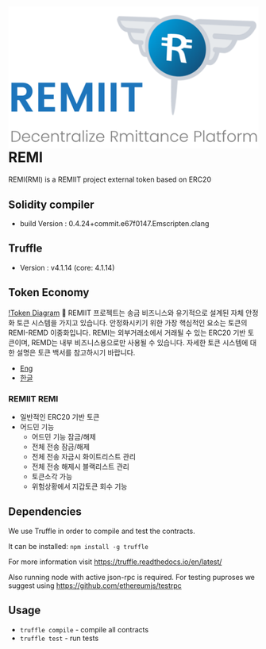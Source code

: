 <img src="assets/remi_logo.png" align="right" />

# REMI
REMI(RMI) is a REMIIT project external token based on ERC20
## Solidity compiler
- build Version : 0.4.24+commit.e67f0147.Emscripten.clang

## Truffle 
- Version : v4.1.14 (core: 4.1.14)

## Token Economy
[!Token Diagram](./assets/remi-remd.png)
🎉 REMIIT 프로젝트는 송금 비즈니스와 유기적으로 설계된 자체 안정화 토큰 시스템을 가지고 있습니다.
안정화시키기 위한 가장 핵심적인 요소는 토큰의 REMI-REMD 이중화입니다. 
REMI는 외부거래소에서 거래될 수 있는 ERC20 기반 토큰이며, REMD는 내부 비즈니스용으로만 사용될 수 있습니다.
자세한 토큰 시스템에 대한 설명은 토큰 백서를 참고하시기 바랍니다.
- [Eng](https://s3-ap-northeast-1.amazonaws.com/remiiit-docu/Papers/tokenEconomy_eng.pdf)
- [한글](https://s3-ap-northeast-1.amazonaws.com/remiiit-docu/Papers/tokenEconomy_kor.pdf)
 
### REMIIT REMI
- 일반적인 ERC20 기반 토큰
- 어드민 기능
  - 어드민 기능 잠금/해제
  - 전체 전송 잠금/해제
  - 전체 전송 자금시 화이트리스트 관리
  - 전체 전송 해제시 블랙리스트 관리
  - 토큰소각 가능
  - 위험상황에서 지갑토큰 회수 기능  

## Dependencies
We use Truffle in order to compile and test the contracts.

It can be installed:
`npm install -g truffle`

For more information visit https://truffle.readthedocs.io/en/latest/

Also running node with active json-rpc is required. For testing puproses we suggest using https://github.com/ethereumjs/testrpc

## Usage
- `truffle compile` - compile all contracts
- `truffle test` - run tests

